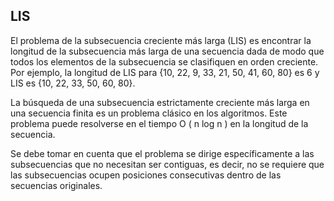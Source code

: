 ## LIS
El problema de la subsecuencia creciente más larga (LIS) es encontrar la 
longitud de la subsecuencia más larga de una secuencia dada de modo que 
todos los elementos de la subsecuencia se clasifiquen en orden creciente. 
Por ejemplo, la longitud de LIS para {10, 22, 9, 33, 21, 50, 41, 60, 80} es 6 y LIS es {10, 22, 33, 50, 60, 80}. 

La búsqueda de una subsecuencia estrictamente creciente más larga en una 
secuencia finita es un problema clásico en los algoritmos. Este problema 
puede resolverse en el tiempo O ( n log n ) en la longitud de la secuencia. 

Se debe tomar en cuenta que el problema se dirige específicamente a las subsecuencias 
que no necesitan ser contiguas, es decir, no se requiere que las subsecuencias 
ocupen posiciones consecutivas dentro de las secuencias originales.

